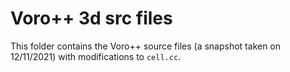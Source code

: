 # Voro++ 3d src files #

This folder contains the Voro++ source files (a snapshot taken on 12/11/2021) with modifications to ``cell.cc``.
